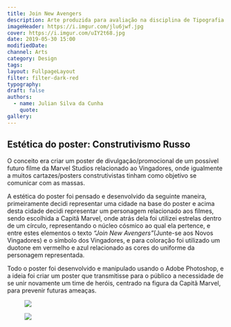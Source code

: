 ```yaml
---
title: Join New Avengers
description: Arte produzida para avaliação na disciplina de Tipografia 1, do curso de Design Digital.
imageHeader: https://i.imgur.com/jlu6jwf.jpg
cover: https://i.imgur.com/uIY2t68.jpg
date: 2019-05-30 15:00
modifiedDate:
channel: Arts
category: Design
tags:
layout: FullpageLayout
filter: filter-dark-red
typography:
draft: false
authors:
  - name: Julian Silva da Cunha
    quote:
gallery:
---
```


## Estética do poster: Construtivismo Russo

O conceito era criar um poster de divulgação/promocional de um possível futuro filme da Marvel Studios relacionado ao Vingadores, onde igualmente a muitos cartazes/posters construtivistas tinham como objetivo se comunicar com as massas.

A estética do poster foi pensado e desenvolvido da seguinte maneira, primeiramente decidi representar uma cidade na base do poster e acima desta cidade decidi representar um personagem relacionado aos filmes, sendo escolhida a Capitã Marvel, onde atrás dela foi utilizei estrelas dentro de um círculo, representando o núcleo cósmico ao qual ela pertence, e entre estes elementos o texto _“Join New Avengers”_(Junte-se aos Novos Vingadores) e o símbolo dos Vingadores, e para coloração foi utilizado um duotone em vermelho e azul relacionado as cores do uniforme da personagem representada.

Todo o poster foi desenvolvido e manipulado usando o Adobe Photoshop, e a ideia foi criar um poster que transmitisse para o público a necessidade de se unir novamente um time de heróis, centrado na figura da Capitã Marvel, para prevenir futuras ameaças.

<figure className="mb-6">
  <img src="https://i.imgur.com/jlu6jwf.jpg" className="max-w-none mx-auto block"/>
</figure>

<figure className="mb-6">
  <img src="https://i.imgur.com/SG2navJ.jpg" className="max-w-none mx-auto block"/>
</figure>
